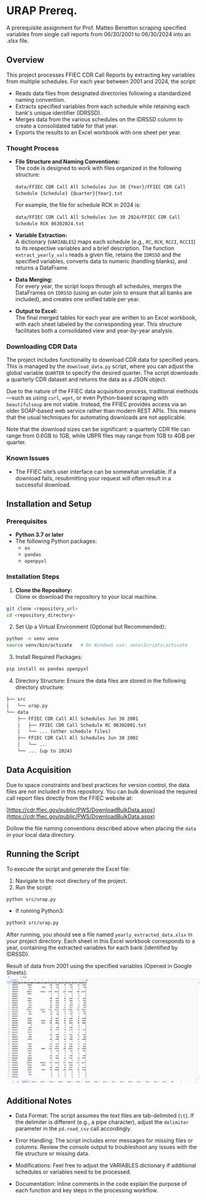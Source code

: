 # URAP Prereq.

A prerequisite assignment for Prof. Matteo Benetton scraping specified variables from single call reports from 06/30/2001 to 06/30/2024 into an .xlsx file.

## Overview

This project processes FFIEC CDR Call Reports by extracting key variables from multiple schedules. For each year between 2001 and 2024, the script:

- Reads data files from designated directories following a standardized naming convention.
- Extracts specified variables from each schedule while retaining each bank's unique identifier (IDRSSD).
- Merges data from the various schedules on the IDRSSD column to create a consolidated table for that year.
- Exports the results to an Excel workbook with one sheet per year.

### Thought Process

- **File Structure and Naming Conventions:**  
  The code is designed to work with files organized in the following structure:

  `data/FFIEC CDR Call All Schedules Jun 30 {Year}/FFIEC CDR Call Schedule {Schedule} {Quarter}{Year}.txt`

  For example, the file for schedule RCK in 2024 is:

  `data/FFIEC CDR Call All Schedules Jun 30 2024/FFIEC CDR Call Schedule RCK 06302024.txt`

- **Variable Extraction:**  
  A dictionary (`VARIABLES`) maps each schedule (e.g., `RC`, `RCK`, `RCCI`, `RCCII`) to its respective variables and a brief description. The function `extract_yearly_vals` reads a given file, retains the `IDRSSD` and the specified variables, converts data to numeric (handling blanks), and returns a DataFrame.

- **Data Merging:**  
  For every year, the script loops through all schedules, merges the DataFrames on `IDRSSD` (using an outer join to ensure that all banks are included), and creates one unified table per year.

- **Output to Excel:**  
  The final merged tables for each year are written to an Excel workbook, with each sheet labeled by the corresponding year. This structure facilitates both a consolidated view and year-by-year analysis.

### Downloading CDR Data

The project includes functionality to download CDR data for specified years. This is managed by the `download_data.py` script, where you can adjust the global variable `QUARTER` to specify the desired quarter. The script downloads a quarterly CDR dataset and returns the data as a JSON object.

Due to the nature of the FFIEC data acquisition process, traditional methods—such as using `curl`, `wget`, or even Python-based scraping with `beautifulsoup` are not viable. Instead, the FFIEC provides access via an older SOAP-based web service rather than modern REST APIs. This means that the usual techniques for automating downloads are not applicable.

Note that the download sizes can be significant: a quarterly CDR file can range from 0.6GB to 1GB, while UBPR files may range from 1GB to 4GB per quarter.

### Known Issues

- The FFIEC site’s user interface can be somewhat unreliable. If a download fails, resubmitting your request will often result in a successful download.


## Installation and Setup

### Prerequisites

- **Python 3.7 or later**
- The following Python packages:
  - `os`
  - `pandas`
  - `openpyxl`

### Installation Steps

1. **Clone the Repository:**  
   Clone or download the repository to your local machine.

```bash
git clone <repository_url>
cd <repository_directory>
```

2. Set Up a Virtual Environment (Optional but Recommended):

```bash
python -m venv venv
source venv/bin/activate   # On Windows use: venv\Scripts\activate
```

3. Install Required Packages:

```bash
pip install os pandas openpyxl
```

4. Directory Structure:
   Ensure the data files are stored in the following directory structure:

```bash
├── src
│   └── urap.py
└── data
    ├── FFIEC CDR Call All Schedules Jun 30 2001
    │   ├── FFIEC CDR Call Schedule RC 06302001.txt
    │   └── ... (other schedule files)
    ├── FFIEC CDR Call All Schedules Jun 30 2002
    │   └── ...
    └── ... (up to 2024)
```

## Data Acquisition

Due to space constraints and best practices for version control, the data files are not included in this repository. You can bulk download the required call report files directly from the FFIEC website at:

[https://cdr.ffiec.gov/public/PWS/DownloadBulkData.aspx](https://cdr.ffiec.gov/public/PWS/DownloadBulkData.aspx)

Dollow the file naming conventions described above when placing the `data` in your local data directory.

## Running the Script

To execute the script and generate the Excel file:

1. Navigate to the root directory of the project.
2. Run the script:

```bash
python src/urap.py
```

- If running Python3:

```bash
python3 src/urap.py
```

After running, you should see a file named `yearly_extracted_data.xlsx` in your project directory. Each sheet in this Excel workbook corresponds to a year, containing the extracted variables for each bank (identified by IDRSSD).

Result of data from 2001 using the specified variables (Opened in Google Sheets):
![Result](images/extracted_xlsx_result.png)

## Additional Notes

- Data Format:
  The script assumes the text files are tab-delimited (`\t`). If the delimiter is different (e.g., a pipe character), adjust the `delimiter` parameter in the `pd.read_csv` call accordingly.

- Error Handling:
  The script includes error messages for missing files or columns. Review the console output to troubleshoot any issues with the file structure or missing data.

- Modifications:
  Feel free to adjust the VARIABLES dictionary if additional schedules or variables need to be processed.

- Documentation:
  Inline comments in the code explain the purpose of each function and key steps in the processing workflow.
